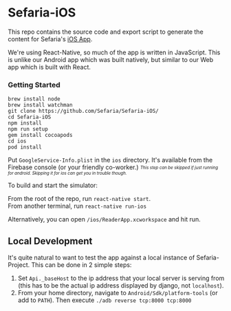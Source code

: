 # Sefaria-iOS
This repo contains the source code and export script to generate the content for Sefaria's [iOS App](https://itunes.apple.com/us/app/sefaria/id1163273965?mt=8). 

We're using React-Native, so much of the app is written in JavaScript. This is unlike our Android app which was built natively, but similar to our Web app which is built with React.

### Getting Started

```
brew install node
brew install watchman
git clone https://github.com/Sefaria/Sefaria-iOS/
cd Sefaria-iOS                          
npm install
npm run setup
gem install cocoapods
cd ios
pod install
```
Put `GoogleService-Info.plist` in the `ios` directory.  It's available from the Firebase console (or your friendly co-worker.)
_<sub><sup>This step can be skipped if just running for android. Skipping it for ios can get you in trouble though.</sup></sub>_


To build and start the simulator:

From the root of the repo, run `react-native start`.  
From another terminal, run `react-native run-ios`

Alternatively, you can open `/ios/ReaderApp.xcworkspace` and hit run.


## Local Development
It's quite natural to want to test the app against a local instance of Sefaria-Project. This can be done in 2 simple steps:

1. Set `Api._baseHost` to the ip address that your local server is serving from (this has to be the actual ip address displayed by django, not `localhost`).
2. From your home directory, navigate to `Android/Sdk/platform-tools` (or add to `PATH`). Then execute `./adb reverse tcp:8000 tcp:8000`
